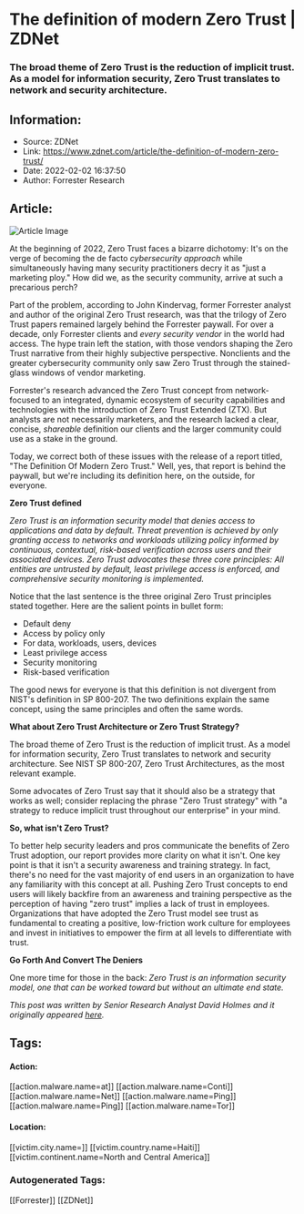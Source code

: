 # The definition of modern Zero Trust | ZDNet
### The broad theme of Zero Trust is the reduction of implicit trust. As a model for information security, Zero Trust translates to network and security architecture.

## Information:
+ Source: ZDNet
+ Link: https://www.zdnet.com/article/the-definition-of-modern-zero-trust/
+ Date: 2022-02-02 16:37:50
+ Author: Forrester Research


## Article:
![Article Image](https://www.zdnet.com/a/img/resize/d3d975aa359edcfe51e0d631cc0941c2d7a45f25/2022/01/13/6fba24bf-2fd4-4038-a9b1-b9cee9a4c9e2/data-center.jpg?width=770&height=578&fit=crop&auto=webp)

At the beginning of 2022, Zero Trust faces a bizarre dichotomy: It's on the verge of becoming the de facto *cybersecurity approach* while simultaneously having many security practitioners decry it as "just a marketing ploy." How did we, as the security community, arrive at such a precarious perch? 

Part of the problem, according to John Kindervag, former Forrester analyst and author of the original Zero Trust research, was that the trilogy of Zero Trust papers remained largely behind the Forrester paywall. For over a decade, only Forrester clients and *every security vendor* in the world had access. The hype train left the station, with those vendors shaping the Zero Trust narrative from their highly subjective perspective. Nonclients and the greater cybersecurity community only saw Zero Trust through the stained-glass windows of vendor marketing. 

Forrester's research advanced the Zero Trust concept from network-focused to an integrated, dynamic ecosystem of security capabilities and technologies with the introduction of Zero Trust Extended (ZTX). But analysts are not necessarily marketers, and the research lacked a clear, concise, *shareable* definition our clients and the larger community could use as a stake in the ground. 

Today, we correct both of these issues with the release of a report titled, "The Definition Of Modern Zero Trust." Well, yes, that report is behind the paywall, but we're including its definition here, on the outside, for everyone. 

**Zero Trust defined**

*Zero Trust is an information security model that denies access to applications and data by default. Threat prevention is achieved by only granting access to networks and workloads utilizing policy informed by continuous, contextual, risk-based verification across users and their associated devices. Zero Trust advocates these three core principles: All entities are untrusted by default, least privilege access is enforced, and comprehensive security monitoring is implemented.*

Notice that the last sentence is the three original Zero Trust principles stated together. Here are the salient points in bullet form: 

* Default deny
* Access by policy only
* For data, workloads, users, devices
* Least privilege access
* Security monitoring
* Risk-based verification






The good news for everyone is that this definition is not divergent from NIST's definition in SP 800-207. The two definitions explain the same concept, using the same principles and often the same words. 

**What about Zero Trust Architecture or Zero Trust Strategy?**

The broad theme of Zero Trust is the reduction of implicit trust. As a model for information security, Zero Trust translates to network and security architecture. See NIST SP 800-207, Zero Trust Architectures, as the most relevant example. 

Some advocates of Zero Trust say that it should also be a strategy that works as well; consider replacing the phrase "Zero Trust strategy" with "a strategy to reduce implicit trust throughout our enterprise" in your mind. 

**So, what isn't Zero Trust?**

To better help security leaders and pros communicate the benefits of Zero Trust adoption, our report provides more clarity on what it isn't. One key point is that it isn't a security awareness and training strategy. In fact, there's no need for the vast majority of end users in an organization to have any familiarity with this concept at all. Pushing Zero Trust concepts to end users will likely backfire from an awareness and training perspective as the perception of having "zero trust" implies a lack of trust in employees. Organizations that have adopted the Zero Trust model see trust as fundamental to creating a positive, low-friction work culture for employees and invest in initiatives to empower the firm at all levels to differentiate with trust. 

**Go Forth And Convert The Deniers**

One more time for those in the back: *Zero Trust is an information security model, one that can be worked toward but without an ultimate end state.*

*This post was written by Senior Research Analyst David Holmes and it originally appeared* [*here*](https://www.forrester.com/blogs/the-definition-of-modern-zero-trust/?utm_source=zdnet&utm_medium=pr&utm_campaign=sr)*.*





## Tags:

#### Action:
[[action.malware.name=at]] [[action.malware.name=Conti]] [[action.malware.name=Net]] [[action.malware.name=Ping]] [[action.malware.name=Ping]] [[action.malware.name=Tor]]

#### Location:
[[victim.city.name=]] [[victim.country.name=Haiti]] [[victim.continent.name=North and Central America]]

### Autogenerated Tags:
[[Forrester]] [[ZDNet]]

